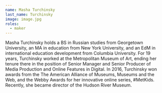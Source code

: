 ```yaml
---
name: Masha Turchinsky
last_name: Turchinsky
image: image.jpg
roles:
  - maker
---
```

Masha Turchinsky holds a BS in Russian studies from Georgetown University, an MA in education from New York University, and an EdM in international education development from Columbia University. For 19 years, Turchinsky worked at the Metropolitan Museum of Art, ending her tenure there in the position of Senior Manager and Senior Producer of Media Production and Online Features in Digital. In 2016, Turchinsky won awards from the The American Alliance of Museums, Museums and the Web, and the Webby Awards for her innovative online series, #MetKids. Recently, she became director of the Hudson River Museum.
